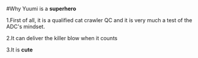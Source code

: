 #Why Yuumi is a **superhero**

1.First of all, it is a qualified cat crawler QC and it is very much a test of the ADC's mindset.

2.It can deliver the killer blow when it counts

3.It is **cute**
